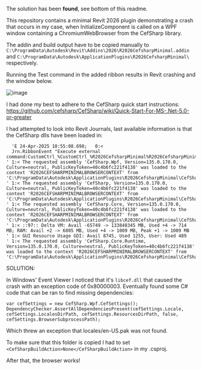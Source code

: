 The solution has been **found**, see bottom of this readme.

This repository contains a minimal Revit 2026 plugin demonstrating a crash that occurs in my case, when InitializeComponent is called on a WPF window containing a ChromiumWebBrowser from the CefSharp library.

The addin and build output have to be copied manually to `C:\ProgramData\Autodesk\Revit\Addins\2026\R2026CefsharpMinimal.addin` and `C:\ProgramData\Autodesk\ApplicationPlugins\R2026CefsharpMinimal\` respectively.

Running the Test command in the added ribbon results in Revit crashing and the window below.

![image](https://github.com/user-attachments/assets/b7a72cae-5855-4a1f-a334-43c499088c7f)

I had done my best to adhere to the CefSharp quick start instructions: https://github.com/cefsharp/CefSharp/wiki/Quick-Start-For-MS-.Net-5.0-or-greater

I had attempted to look into Revit Journals, last available information is that the CefSharp dlls have been loaded in:

```
  'E 24-Apr-2025 10:55:08.698;   0:< 
  Jrn.RibbonEvent "Execute external command:CustomCtrl_%CustomCtrl_%R2026CefsharpMinimal%R2026CefsharpMinimal%R2026CefsharpMinimalTest:R2026CefsharpMinimal.TestCommand" 
' 1:< The requested assembly 'CefSharp.Wpf, Version=135.0.170.0, Culture=neutral, PublicKeyToken=40c4b6fc221f4138' was loaded to the context 'R2026CEFSHARPMINIMALBROWSERCONTEXT' from 'C:\ProgramData\Autodesk\ApplicationPlugins\R2026CefsharpMinimal\CefSharp.Wpf.dll'. 
' 1:< The requested assembly 'CefSharp, Version=135.0.170.0, Culture=neutral, PublicKeyToken=40c4b6fc221f4138' was loaded to the context 'R2026CEFSHARPMINIMALBROWSERCONTEXT' from 'C:\ProgramData\Autodesk\ApplicationPlugins\R2026CefsharpMinimal\CefSharp.dll'. 
' 1:< The requested assembly 'CefSharp.Core, Version=135.0.170.0, Culture=neutral, PublicKeyToken=40c4b6fc221f4138' was loaded to the context 'R2026CEFSHARPMINIMALBROWSERCONTEXT' from 'C:\ProgramData\Autodesk\ApplicationPlugins\R2026CefsharpMinimal\CefSharp.Core.dll'. 
' 1:< ::97:: Delta VM: Avail -65749 -> 133848345 MB, Used +4 -> 714 MB; RAM: Avail +2 -> 6805 MB, Used +4 -> 1009 MB, Peak +1 -> 1009 MB 
' 1:< GUI Resource Usage GDI: Avail 8745, Used 1255, User: Used 489 
' 1:< The requested assembly 'CefSharp.Core.Runtime, Version=135.0.170.0, Culture=neutral, PublicKeyToken=40c4b6fc221f4138' was loaded to the context 'R2026CEFSHARPMINIMALBROWSERCONTEXT' from 'C:\ProgramData\Autodesk\ApplicationPlugins\R2026CefsharpMinimal\CefSharp.Core.Runtime.dll'. 
```

SOLUTION:

In Windows' Event Viewer I noticed that it's `libcef.dll` that caused the crash with an exception code of 0x80000003. Eventually found some C# code that can be ran to find missing dependencies:

```
var cefSettings = new CefSharp.Wpf.CefSettings();
DependencyChecker.AssertAllDependenciesPresent(cefSettings.Locale, cefSettings.LocalesDirPath, cefSettings.ResourcesDirPath, false, cefSettings.BrowserSubprocessPath);
```
Which threw an exception that locales/en-US.pak was not found.

To make sure that this folder is copied I had to set `<CefSharpBuildAction>None</CefSharpBuildAction>` in my .csproj.

After that, the browser works!
